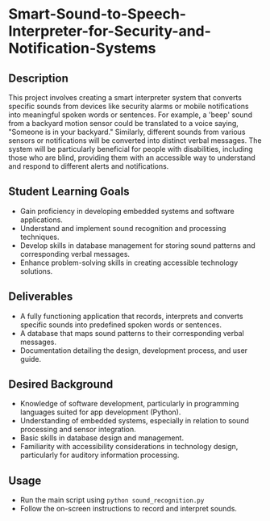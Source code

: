 # Smart-Sound-to-Speech-Interpreter-for-Security-and-Notification-Systems

## Description
This project involves creating a smart interpreter system that converts specific sounds from devices like security alarms or mobile notifications into meaningful spoken words or sentences. For example, a 'beep' sound from a backyard motion sensor could be translated to a voice saying, "Someone is in your backyard." Similarly, different sounds from various sensors or notifications will be converted into distinct verbal messages. The system will be particularly beneficial for people with disabilities, including those who are blind, providing them with an accessible way to understand and respond to different alerts and notifications.

## Student Learning Goals
- Gain proficiency in developing embedded systems and software applications.
- Understand and implement sound recognition and processing techniques.
- Develop skills in database management for storing sound patterns and corresponding verbal messages.
- Enhance problem-solving skills in creating accessible technology solutions.

## Deliverables
- A fully functioning application that records, interprets and converts specific sounds into predefined spoken words or sentences.
- A database that maps sound patterns to their corresponding verbal messages.
- Documentation detailing the design, development process, and user guide.

## Desired Background
- Knowledge of software development, particularly in programming languages suited for app development (Python).
- Understanding of embedded systems, especially in relation to sound processing and sensor integration.
- Basic skills in database design and management.
- Familiarity with accessibility considerations in technology design, particularly for auditory information processing.

## Usage
- Run the main script using `python sound_recognition.py`
- Follow the on-screen instructions to record and interpret sounds.
